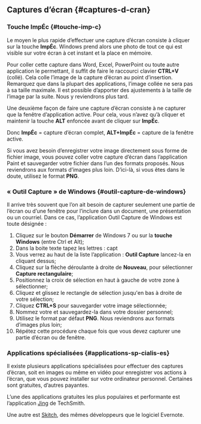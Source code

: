 ## Captures d’écran {#captures-d-cran}

### Touche ImpÉc {#touche-imp-c}

Le moyen le plus rapide d’effectuer une capture d’écran consiste à cliquer sur la touche **ImpÉc**. Windows prend alors une photo de tout ce qui est visible sur votre écran à cet instant et la place en mémoire.

Pour coller cette capture dans Word, Excel, PowerPoint ou toute autre application le permettant, il suffit de faire le raccourci clavier **CTRL+V** (collé). Cela colle l’image de la capture d’écran au point d’insertion. Remarquez que dans la plupart des applications, l’image collée ne sera pas à sa taille maximale. Il est possible d’apporter des ajustements à la taille de l’image par la suite. Nous y reviendrons plus tard.

Une deuxième façon de faire une capture d’écran consiste à ne capturer que la fenêtre d’application active. Pour cela, vous n’avez qu’à cliquer et maintenir la touche **ALT** enfoncée avant de cliquer sur **ImpÉc**.

Donc **ImpÉc** = capture d’écran complet, **ALT+ImpÉc** = capture de la fenêtre active.

Si vous avez besoin d’enregistrer votre image directement sous forme de fichier image, vous pouvez coller votre capture d’écran dans l’application Paint et sauvegarder votre fichier dans l’un des formats proposés. Nous reviendrons aux formats d’images plus loin. D’ici-là, si vous êtes dans le doute, utilisez le format **PNG**.

### « Outil Capture » de Windows {#outil-capture-de-windows}

Il arrive très souvent que l’on ait besoin de capturer seulement une partie de l’écran ou d’une fenêtre pour l’inclure dans un document, une présentation ou un courriel. Dans ce cas, l’application Outil Capture de Windows est toute désignée :

1.  Cliquez sur le bouton **Démarrer** de Windows 7 ou sur la **touche Windows** (entre Ctrl et Alt);
2.  Dans la boite texte tapez les lettres : capt
3.  Vous verrez au haut de la liste l’application : **Outil Capture** lancez-la en cliquant dessus;
4.  Cliquez sur la flèche déroulante à droite de **Nouveau**, pour sélectionner **Capture rectangulaire**;
5.  Positionnez la croix de sélection en haut à gauche de votre zone à sélectionner;
6.  Cliquez et glissez le rectangle de sélection jusqu&#039;en bas à droite de votre sélection;
7.  Cliquez **CTRL+S** pour sauvegarder votre image sélectionnée;
8.  Nommez votre et sauvegardez-la dans votre dossier personnel;
9.  Utilisez le format par défaut **PNG**. Nous reviendrons aux formats d’images plus loin;
10.  Répétez cette procédure chaque fois que vous devez capturer une partie d’écran ou de fenêtre.

### Applications spécialisées {#applications-sp-cialis-es}

Il existe plusieurs applications spécialisées pour effectuer des captures d’écran, soit en images ou même en vidéo pour enregistrer vos actions à l’écran, que vous pouvez installer sur votre ordinateur personnel. Certaines sont gratuites, d’autres payantes.

L’une des applications gratuites les plus populaires et performante est l’application [Jing](https://www.techsmith.com/jing.html) de TechSmith.

Une autre est [Skitch](https://evernote.com/intl/fr/skitch/guide/windows/), des mêmes développeurs que le logiciel Evernote.
